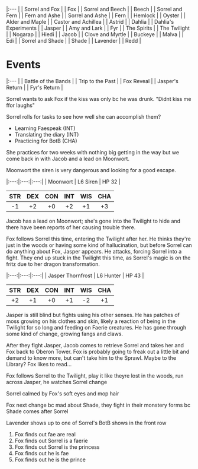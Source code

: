 |:--- |
| Sorrel and Fox |
| Fox |
| Sorrel and Beech |
| Beech |
| Sorrel and Fern |
| Fern and Ashe |
| Sorrel and Ashe |
| Fern |
| Hemlock |
| Oyster |
| Alder and Maple |
| Castor and Achillea |
| Astrid |
| Dahlia |
| Dahlia's Experiments |
| Jasper |
| Amy and Lark |
| Fyr |
| The Spirits |
| The Twilight |
| Nogarap |
| Hiedi |
| Jacob |
| Clove and Myrtle |
| Buckeye |
| Malva |
| Edi |
| Sorrel and Shade |
| Shade |
| Lavender |
| Redd |

# Events
|:--- |
| Battle of the Bands |
| Trip to the Past |
| Fox Reveal |
| Jasper's Return |
| Fyr's Return |

Sorrel wants to ask Fox if the kiss was only bc he was drunk. "Didnt kiss me ffor laughs"

Sorrel rolls for tasks to see how well she can accomplish them?
- Learning Faespeak (INT)
- Translating the diary (INT)
- Practicing for BotB (CHA)

She practices for two weeks with nothing big getting in the way but we come back in with Jacob and a lead on Moonwort.

Moonwort the siren is very dangerous and looking for a good escape. 

|:---:|:---:|:---:|
| Moonwort | L6 Siren | HP 32 |

| STR | DEX | CON | INT | WIS | CHA |
|:---:|:---:|:---:|:---:|:---:|:---:|
|  -1 |  +2 |  +0 |  +2 |  +1 |  +3 |


Jacob has a lead on Moonwort; she's gone into the Twilight to hide and there have been reports of her causing trouble there.

Fox follows Sorrel this time, entering the Twilight after her. He thinks they're just in the woods or having some kind of hallucination, but before Sorrel can do anything about Fox, Jasper appears. He attacks, forcing Sorrel into a fight. They end up stuck in the Twilight this time, as Sorrel's magic is on the fritz due to her dragon transformation.

|:---:|:---:|:---:|
| Jasper Thornfrost | L6 Hunter | HP 43 |

| STR | DEX | CON | INT | WIS | CHA |
|:---:|:---:|:---:|:---:|:---:|:---:|
|  +2 |  +1 |  +0 |  +1 |  -2 |  +1 |

Jasper is still blind but fights using his other senses. He has patches of moss growing on his clothes and skin, likely a reaction of being in the Twilight for so long and feeding on Faerie creatures. He has gone through some kind of change, growing fangs and claws.

After they fight Jasper, Jacob comes to retrieve Sorrel and takes her and Fox back to Oberon Tower. Fox is probably going to freak out a little bit and demand to know more, but can't take him to the Sprawl. Maybe to the Library? Fox likes to read...




Fox follows Sorrel to the Twilight, play it like theyre lost in the woods, run across Jasper, he watches Sorrel change

Sorrel calmed by Fox's soft eyes and mop hair

Fox next change bc mad about Shade, they fight in their monstery forms bc Shade comes after Sorrel

Lavender shows up to one of Sorrel's BotB shows in the front row

1. Fox finds out fae are real
2. Fox finds out Sorrel is a faerie
3. Fox finds out Sorrel is the princess
4. Fox finds out he is fae
5. Fox finds out he is the prince
